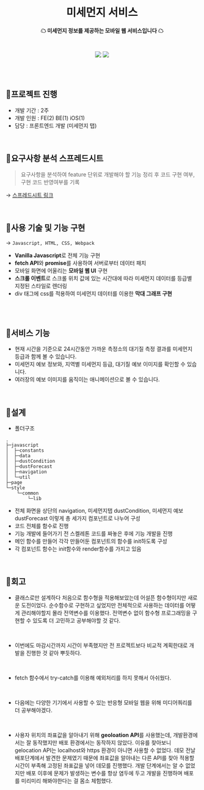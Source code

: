 <h1 align="center">미세먼지 서비스</h1>
<p align="center"><strong>☁ 미세먼지 정보를 제공하는 모바일 웹 서비스입니다 ☁</strong></p>
<br>
<p align="center"><img src="https://user-images.githubusercontent.com/58355499/98921222-5e80b900-2514-11eb-8fd3-917011ce9f48.gif"/>
  <img src="https://user-images.githubusercontent.com/58355499/98921188-57f24180-2514-11eb-92ec-eb6b2d53a4bd.gif"/></p>
<br>
<br>

## 🚩프로젝트 진행 
- 개발 기간 : 2주 <br>
- 개발 인원 : FE(2) BE(1) iOS(1) <br>
- 담당 : 프론트엔드 개발 (미세먼지 탭)

<br>

## 🚩요구사항 분석 스프레드시트 
> 요구사항을 분석하여 feature 단위로 개발해야 할 기능 정리 후 코드 구현 여부, 구현 코드 반영여부를 기록

→ [스프레드시트 링크](https://docs.google.com/spreadsheets/d/1tAolHvdSZUqzN1v54wQQhXsosJQsSVjXHvc1UjUMKPA/edit#gid=0)

<br>

## 🚩사용 기술 및 기능 구현
→ ``` Javascript, HTML, CSS, Webpack ```

- **Vanilla Javascript**로 전체 기능 구현
- **fetch API**와 **promise**를 사용하여 서버로부터 데이터 패치 
- 모바일 화면에 어울리는 **모바일 웹 UI** 구현
- **스크롤 이벤트**로 스크롤 위치 값에 있는 시간대에 따라 미세먼지 데이터를 등급별 지정된 스타일로 렌더링 
- div 태그에 css를 적용하여 미세먼지 데이터를 이용한 **막대 그래프 구현**

<br>
<br>



## 🚩서비스 기능
- 현재 시간을 기준으로 24시간동안 가까운 측정소의 대기질 측정 결과를 미세먼지 등급과 함께 볼 수 있습니다.
- 미세먼지 예보 정보와, 지역별 미세먼지 등급, 대기질 예보 이미지를 확인할 수 있습니다.
- 여러장의 예보 이미지를 움직이는 애니메이션으로 볼 수 있습니다. 
<br>

## 🚩설계
- 폴더구조
```
.
├─javascript
│  ├─constants
│  ├─data
│  ├─dustCondition
│  ├─dustForecast
│  ├─navigation
│  └─util
├─page
└─style
    └─common
        └─lib
```
- 전체 화면을 상단의 navigation, 미세먼지탭 dustCondition, 미세먼지 예보 dustForecast 이렇게 총 세가지 컴포넌트로 나누어 구성
- 코드 전체를 함수로 진행
- 기능 개발에 들어가기 전 스켈레톤 코드를 짜놓은 후에 기능 개발을 진행
- 메인 함수를 만들어 각각 만들어둔 컴포넌트의 함수를 init하도록 구성
- 각 컴포넌트 함수는 init함수와 render함수를 가지고 있음

<br>

## 🚩회고
- 클래스로만 설계하다 처음으로 함수형을 적용해보았는데 어설픈 함수형이지만 새로운 도전이었다. 순수함수로 구현하고 싶었지만 전체적으로 사용하는 데이터를 어떻게 관리해야할지 몰라 전역변수를 이용했다. 전역변수 없이 함수형 프로그래밍을 구현할 수 있도록 더 고민하고 공부해야할 것 같다.
<br>

- 이번에도 마감시간까지 시간이 부족했지만 전 프로젝트보다 비교적 계획한대로 개발을 진행한 것 같아 뿌듯하다. 
<br>

- fetch 함수에서 try-catch를 이용해 예외처리를 하지 못해서 아쉬웠다.
<br>

- 다음에는 다양한 기기에서 사용할 수 있는 반응형 모바일 웹을 위해 미디어쿼리를 더 공부해야겠다.
<br>

- 사용자 위치의 좌표값을 알아내기 위해 **geoloation API**를 사용했는데, 개발환경에서는 잘 동작했지만 배포 환경에서는 동작하지 않았다. 이유를 찾아보니 gelocation API는 localhost와 https 환경이 아니면 사용할 수 없었다. 데모 전날 배포단계에서 발견한 문제였기 때문에 좌표값을 알아내는 다른 API를 찾아 적용할 시간이 부족해 고정된 좌표값을 넣어 데모를 진행했다. 
개발 단계에서는 알 수 없었지만 배포 이후에 문제가 발생하는 변수를 항상 염두에 두고 개발을 진행하며 배포를 미리미리 해봐야한다는 걸 몸소 체험했다.   
<br>

